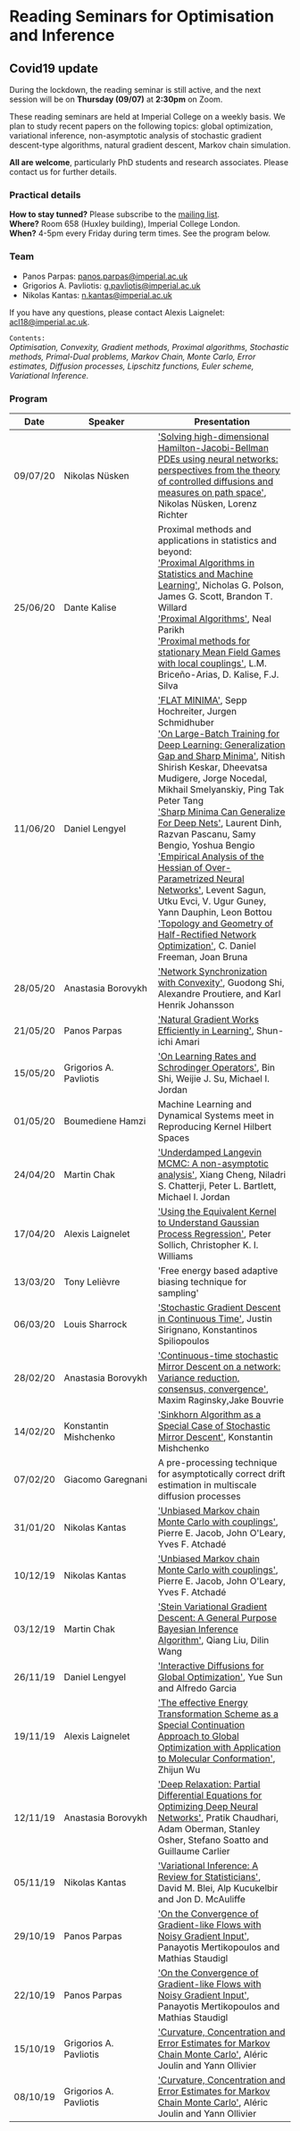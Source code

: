 # Reading Seminars for Optimisation and Inference


##  Covid19 update
During the lockdown, the reading seminar is still active, and the next session will be on **Thursday (09/07)** at **2:30pm** on Zoom.

These reading seminars are held at Imperial College on a weekly basis. 
We plan to study recent papers on the following topics: global optimization, variational inference, non-asymptotic analysis of stochastic gradient descent-type algorithms, natural gradient descent, Markov chain simulation. 

**All are welcome**, particularly PhD students and research associates. Please contact us for further details.

### Practical details
**How to stay tunned?** Please subscribe to the [mailing list](https://mailman.ic.ac.uk/mailman/listinfo/opt-inf-reading-seminar). \
**Where?** Room 658 (Huxley building), Imperial College London. \
**When?** 4-5pm every Friday during term times. See the program below.

### Team
- Panos Parpas: [panos.parpas@imperial.ac.uk](mailto:panos.parpas@imperial.ac.uk)
- Grigorios A. Pavliotis: [g.pavliotis@imperial.ac.uk](mailto:g.pavliotis@imperial.ac.uk)
- Nikolas Kantas: [n.kantas@imperial.ac.uk](mailto:n.kantas@imperial.ac.uk)

If you have any questions, please contact Alexis Laignelet: [acl18@imperial.ac.uk](mailto:acl18@imperial.ac.uk).

`Contents:`\
*Optimisation, Convexity, Gradient methods, Proximal algorithms, Stochastic methods, Primal-Dual problems, Markov Chain, Monte Carlo, Error estimates, Diffusion processes, Lipschitz functions, Euler scheme, Variational Inference.*

### Program
Date | &nbsp;&nbsp;&nbsp;&nbsp;&nbsp;&nbsp;&nbsp;&nbsp;&nbsp;&nbsp;Speaker&nbsp;&nbsp;&nbsp;&nbsp;&nbsp;&nbsp;&nbsp;&nbsp;&nbsp;&nbsp; | Presentation 
--- | --- | ---
09/07/20 | Nikolas Nüsken | ['Solving high-dimensional Hamilton-Jacobi-Bellman PDEs using neural networks: perspectives from the theory of controlled diffusions and measures on path space'](../../raw/master/papers/2005.05409.pdf), Nikolas Nüsken, Lorenz Richter
25/06/20 | Dante Kalise | Proximal methods and applications in statistics and beyond: <br> ['Proximal Algorithms in Statistics and Machine Learning'](../../raw/master/papers/1502.03175.pdf), Nicholas G. Polson, James G. Scott, Brandon T. Willard <br> ['Proximal Algorithms'](../../raw/master/papers/prox_algs.pdf), Neal Parikh <br> ['Proximal methods for stationary Mean Field Games with local couplings'](../../raw/master/papers/1608.07701.pdf), L.M. Briceño-Arias, D. Kalise, F.J. Silva
11/06/20 | Daniel Lengyel | ['FLAT MINIMA'](../../raw/master/papers/3304.pdf), Sepp Hochreiter, Jurgen Schmidhuber <br> ['On Large-Batch Training for Deep Learning: Generalization Gap and Sharp Minima'](../../raw/master/papers/1609.04836.pdf), Nitish Shirish Keskar, Dheevatsa Mudigere, Jorge Nocedal, Mikhail Smelyanskiy, Ping Tak Peter Tang <br> ['Sharp Minima Can Generalize For Deep Nets'](../../raw/master/papers/1703.04933.pdf), Laurent Dinh, Razvan Pascanu, Samy Bengio, Yoshua Bengio <br>  ['Empirical Analysis of the Hessian of Over-Parametrized Neural Networks'](../../raw/master/papers/1706.04454.pdf), Levent Sagun, Utku Evci, V. Ugur Guney, Yann Dauphin, Leon Bottou <br> ['Topology and Geometry of Half-Rectified Network Optimization'](../../raw/master/papers/1611.01540.pdf), C. Daniel Freeman, Joan Bruna
28/05/20 | Anastasia Borovykh | ['Network Synchronization with Convexity'](../../raw/master/papers/1412.7011.pdf), Guodong Shi, Alexandre Proutiere, and Karl Henrik Johansson
21/05/20 | Panos Parpas | ['Natural Gradient Works Efficiently in Learning'](../../raw/master/papers/amari1998.pdf), Shun-ichi Amari
15/05/20 | Grigorios A. Pavliotis | ['On Learning Rates and Schrodinger Operators'](../../raw/master/papers/2004.06977.pdf), Bin Shi, Weijie J. Su, Michael I. Jordan
01/05/20 | Boumediene Hamzi | Machine Learning and Dynamical Systems meet in Reproducing Kernel Hilbert Spaces
24/04/20 | Martin Chak | ['Underdamped Langevin MCMC: A non-asymptotic analysis'](../../raw/master/papers/cheng18a.pdf), Xiang Cheng, Niladri S. Chatterji, Peter L. Bartlett, Michael I. Jordan
17/04/20 | Alexis Laignelet | ['Using the Equivalent Kernel to Understand Gaussian Process Regression'](../../raw/master/papers/2676-using-the-equivalent-kernel-to-understand-gaussian-process-regression.pdf), Peter Sollich, Christopher K. I. Williams
13/03/20 | Tony Lelièvre | 'Free energy based adaptive biasing technique for sampling'
06/03/20 | Louis Sharrock | ['Stochastic Gradient Descent in Continuous Time'](../../raw/master/papers/1611.05545.pdf), Justin Sirignano, Konstantinos Spiliopoulos
28/02/20 | Anastasia Borovykh | ['Continuous-time stochastic Mirror Descent on a network: Variance reduction, consensus, convergence'](../../raw/master/papers/raginsky_bouvrie_CDC12.pdf), Maxim Raginsky,Jake Bouvrie
14/02/20 | Konstantin Mishchenko | ['Sinkhorn Algorithm as a Special Case of Stochastic Mirror Descent'](../../raw/master/papers/1909.06918.pdf), Konstantin Mishchenko
07/02/20 | Giacomo Garegnani | A pre-processing technique for asymptotically correct drift estimation in multiscale diffusion processes
31/01/20 | Nikolas Kantas | ['Unbiased Markov chain Monte Carlo with couplings'](../../raw/master/papers/1708.03625.pdf), Pierre E. Jacob, John O'Leary, Yves F. Atchadé
10/12/19 | Nikolas Kantas | ['Unbiased Markov chain Monte Carlo with couplings'](../../raw/master/papers/1708.03625.pdf), Pierre E. Jacob, John O'Leary, Yves F. Atchadé
03/12/19 | Martin Chak | ['Stein Variational Gradient Descent: A General Purpose Bayesian Inference Algorithm'](../../raw/master/papers/1608.04471.pdf), Qiang Liu, Dilin Wang
26/11/19 | Daniel Lengyel | ['Interactive Diffusions for Global Optimization'](../../raw/master/papers/Sun-Garcia2014_Article_InteractiveDiffusionsForGlobal.pdf), Yue Sun and Alfredo Garcia
19/11/19 | Alexis Laignelet | ['The effective Energy Transformation Scheme as a Special Continuation Approach to Global Optimization with Application to Molecular Conformation'](../../raw/master/papers/s1052623493254698.pdf), Zhijun Wu
12/11/19 | Anastasia Borovykh | ['Deep Relaxation: Partial Differential Equations for Optimizing Deep Neural Networks'](../../raw/master/papers/1704.04932.pdf), Pratik Chaudhari, Adam Oberman, Stanley Osher, Stefano Soatto and Guillaume Carlier
05/11/19 | Nikolas Kantas | ['Variational Inference: A Review for Statisticians'](../../raw/master/papers/1601.00670.pdf), David M. Blei, Alp Kucukelbir and Jon D. McAuliffe
29/10/19 | Panos Parpas | ['On the Convergence of Gradient-like Flows with Noisy Gradient Input'](../../raw/master/papers/1611.06730.pdf), Panayotis Mertikopoulos and Mathias Staudigl
22/10/19 | Panos Parpas | ['On the Convergence of Gradient-like Flows with Noisy Gradient Input'](../../raw/master/papers/1611.06730.pdf), Panayotis Mertikopoulos and Mathias Staudigl
15/10/19 | Grigorios A. Pavliotis | ['Curvature, Concentration and Error Estimates for Markov Chain Monte Carlo'](../../raw/master/papers/0904.1312.pdf), Aléric Joulin and Yann Ollivier
08/10/19 | Grigorios A. Pavliotis | ['Curvature, Concentration and Error Estimates for Markov Chain Monte Carlo'](../../raw/master/papers/0904.1312.pdf), Aléric Joulin and Yann Ollivier
